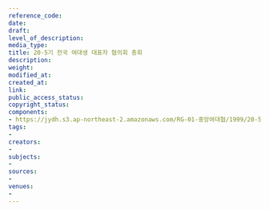 ```yaml
---
reference_code: 
date: 
draft: 
level_of_description: 
media_type: 
title: 20-5기 전국 여대생 대표자 협의회 총회
description: 
weight: 
modified_at: 
created_at: 
link: 
public_access_status: 
copyright_status: 
components:
- https://jydh.s3.ap-northeast-2.amazonaws.com/RG-01-중앙여대협/1999/20-5기+전국+여대생+대표자+협의회+총회.pdf
tags:
- 
creators:
- 
subjects:
- 
sources:
- 
venues:
- 
---
```

